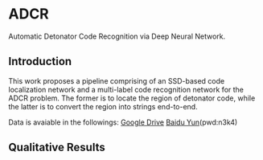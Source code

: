 # ADCR
Automatic Detonator Code Recognition via Deep Neural Network.

## Introduction
 This work proposes a pipeline comprising of an SSD-based code localization network and a multi-label code recognition network for the ADCR problem. The former is to locate the region of detonator code, while the latter is to convert the region into strings end-to-end.
 
 Data is avaiable in the followings:
 [Google Drive](https://github.com/wujixiu/ADCR)
 [Baidu Yun](https://pan.baidu.com/s/1BJtfanaMbVu7g3pavMaSxQ)(pwd:n3k4)

 ## Qualitative Results
 

